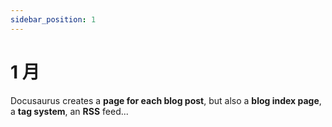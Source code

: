```yaml
---
sidebar_position: 1
---
```


# 1 月

Docusaurus creates a **page for each blog post**, but also a **blog index page**, a **tag system**, an **RSS** feed...
